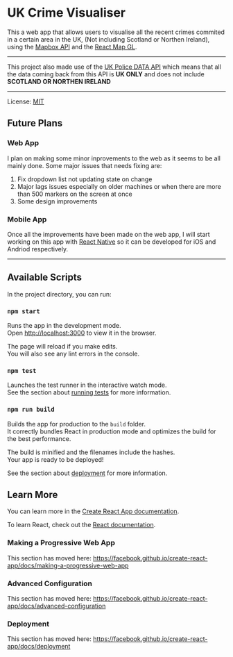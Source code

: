# UK Crime Visualiser

This a web app that allows users to visualise all the recent crimes commited in a certain area in the UK, (Not including Scotland or Northen Ireland), using the [Mapbox API](https://docs.mapbox.com/api/) and the [React Map GL](https://visgl.github.io/react-map-gl/).

---

This project also made use of the [UK Police DATA API](https://data.police.uk/docs/) which means that all the data coming back from this API is **UK ONLY** and does not include **SCOTLAND OR NORTHEN IRELAND**

---
License: [MIT](https://opensource.org/licenses/MIT)

## Future Plans

### Web App

I plan on making some minor inprovements to the web as it seems to be all mainly done. Some major issues that needs fixing are:

  1. Fix dropdown list not updating state on change
  2. Major lags issues especially on older machines or when there are more than 500 markers on the screen at once
  3. Some design improvements

### Mobile App

Once all the improvements have been made on the web app, I will start working on this app with [React Native](https://reactnative.dev/) so it can be developed for iOS and Andriod respectively.

---


## Available Scripts

In the project directory, you can run:

### `npm start`

Runs the app in the development mode.<br />
Open [http://localhost:3000](http://localhost:3000) to view it in the browser.

The page will reload if you make edits.<br />
You will also see any lint errors in the console.

### `npm test`

Launches the test runner in the interactive watch mode.<br />
See the section about [running tests](https://facebook.github.io/create-react-app/docs/running-tests) for more information.

### `npm run build`

Builds the app for production to the `build` folder.<br />
It correctly bundles React in production mode and optimizes the build for the best performance.

The build is minified and the filenames include the hashes.<br />
Your app is ready to be deployed!

See the section about [deployment](https://facebook.github.io/create-react-app/docs/deployment) for more information.

## Learn More

You can learn more in the [Create React App documentation](https://facebook.github.io/create-react-app/docs/getting-started).

To learn React, check out the [React documentation](https://reactjs.org/).

### Making a Progressive Web App

This section has moved here: https://facebook.github.io/create-react-app/docs/making-a-progressive-web-app

### Advanced Configuration

This section has moved here: https://facebook.github.io/create-react-app/docs/advanced-configuration

### Deployment

This section has moved here: https://facebook.github.io/create-react-app/docs/deployment
